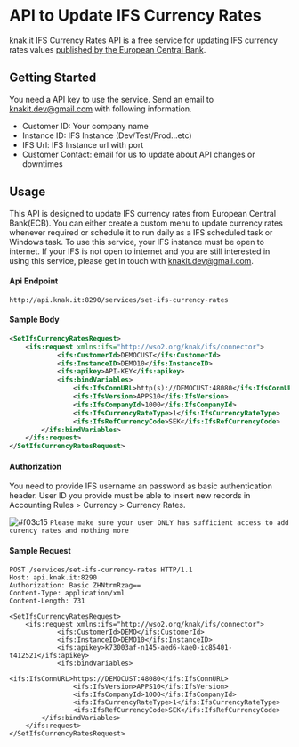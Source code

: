 # API to Update IFS Currency Rates
knak.it IFS Currency Rates API is a free service for updating IFS currency rates values [published by the European Central Bank](https://www.ecb.europa.eu/stats/policy_and_exchange_rates/euro_reference_exchange_rates/html/index.en.html).

## Getting Started
You need a API key to use the service. Send an email to [knakit.dev@gmail.com](mailto:knakit.dev@gmail.com?subject=IFS%20Currency%20Rates%20API%20key) with following information.
* Customer ID: Your company name
* Instance ID: IFS Instance (Dev/Test/Prod...etc)
* IFS Url: IFS Instance url with port
* Customer Contact: email for us to update about API changes or downtimes

## Usage
This API is designed to update IFS currency rates from European Central Bank(ECB). You can either create a custom menu to update currency rates whenever required or schedule it to run daily as a IFS scheduled task or Windows task. To use this service, your IFS instance must be open to internet. If your IFS is not open to internet and you are still interested in using this service, please get in touch with [knakit.dev@gmail.com](mailto:knakit.dev@gmail.com).

#### Api Endpoint
```
http://api.knak.it:8290/services/set-ifs-currency-rates
```

#### Sample Body
```xml
<SetIfsCurrencyRatesRequest>
    <ifs:request xmlns:ifs="http://wso2.org/knak/ifs/connector">
            <ifs:CustomerId>DEMOCUST</ifs:CustomerId>
            <ifs:InstanceID>DEMO10</ifs:InstanceID>
            <ifs:apikey>API-KEY</ifs:apikey>
            <ifs:bindVariables>
                <ifs:IfsConnURL>http(s)://DEMOCUST:48080</ifs:IfsConnURL>
                <ifs:IfsVersion>APPS10</ifs:IfsVersion>
                <ifs:IfsCompanyId>1000</ifs:IfsCompanyId>
                <ifs:IfsCurrencyRateType>1</ifs:IfsCurrencyRateType>
                <ifs:IfsRefCurrencyCode>SEK</ifs:IfsRefCurrencyCode>
        </ifs:bindVariables>
    </ifs:request>
</SetIfsCurrencyRatesRequest>
```

#### Authorization
You need to provide IFS username an password as basic authentication header. User ID you provide must be able to insert new records in Accounting Rules > Currency > Currency Rates.

![#f03c15](https://via.placeholder.com/15/f03c15/000000?text=+) `Please make sure your user ONLY has sufficient access to add curency rates and nothing more`

#### Sample Request
```http
POST /services/set-ifs-currency-rates HTTP/1.1
Host: api.knak.it:8290
Authorization: Basic ZHNtrmRzag==
Content-Type: application/xml
Content-Length: 731

<SetIfsCurrencyRatesRequest>
    <ifs:request xmlns:ifs="http://wso2.org/knak/ifs/connector">
            <ifs:CustomerId>DEMO</ifs:CustomerId>
            <ifs:InstanceID>DEMO10</ifs:InstanceID>
            <ifs:apikey>k73003af-n145-aed6-kae0-ic85401-t412521</ifs:apikey>
            <ifs:bindVariables>
                <ifs:IfsConnURL>https://DEMOCUST:48080</ifs:IfsConnURL>
                <ifs:IfsVersion>APPS10</ifs:IfsVersion>
                <ifs:IfsCompanyId>1000</ifs:IfsCompanyId>
                <ifs:IfsCurrencyRateType>1</ifs:IfsCurrencyRateType>
                <ifs:IfsRefCurrencyCode>SEK</ifs:IfsRefCurrencyCode>
        </ifs:bindVariables>
    </ifs:request>
</SetIfsCurrencyRatesRequest>
```
